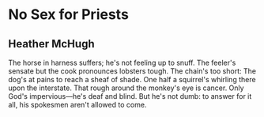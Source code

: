 # No Sex for Priests
## Heather McHugh
The horse in harness suffers;
he's not feeling up to snuff.
The feeler's sensate but the cook
pronounces lobsters tough.
The chain's too short: The dog's at pains
to reach a sheaf of shade. One half a squirrel's whirling there
upon the interstate. That rough around
the monkey's eye is cancer. Only God's
impervious—he's deaf and blind. But he's
not dumb: to answer for it all, his spokesmen
aren't allowed to come.